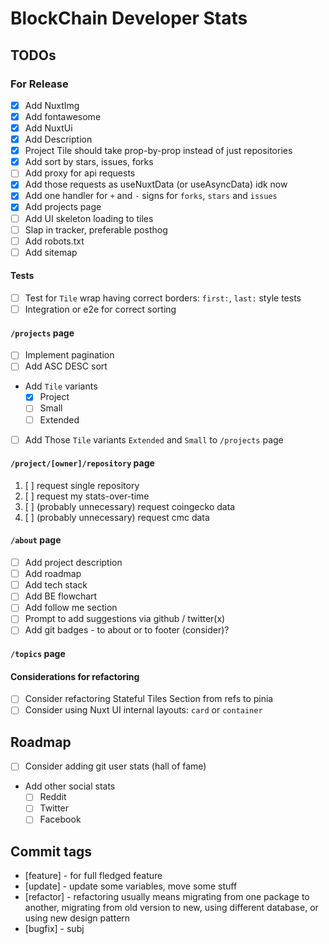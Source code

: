 # BlockChain Developer Stats

## TODOs

### For Release

* [x] Add NuxtImg
* [x] Add fontawesome
* [x] Add NuxtUi
* [x] Add Description
* [x] Project Tile should take prop-by-prop instead of just repositories
* [x] Add sort by stars, issues, forks
* [ ] Add proxy for api requests
* [x] Add those requests as useNuxtData (or useAsyncData) idk now
* [x] Add one handler for `+` and `-` signs for `forks`, `stars` and `issues`
* [x] Add projects page
* [ ] Add UI skeleton loading to tiles
* [ ] Slap in tracker, preferable posthog
* [ ] Add robots.txt
* [ ] Add sitemap

#### Tests

* [ ] Test for `Tile` wrap having correct borders: `first:`, `last:` style tests
* [ ] Integration or e2e for correct sorting

#### `/projects` page

* [ ] Implement pagination
* [ ] Add ASC DESC sort
* Add `Tile` variants
  * [x] Project
  * [ ] Small
  * [ ] Extended

* [ ] Add Those `Tile` variants `Extended` and `Small` to `/projects` page

#### `/project/[owner]/repository` page

1. [ ] request single repository
2. [ ] request my stats-over-time
3. [ ] (probably unnecessary) request coingecko data
4. [ ] (probably unnecessary) request cmc data

#### `/about` page

* [ ] Add project description
* [ ] Add roadmap
* [ ] Add tech stack
* [ ] Add BE flowchart
* [ ] Add follow me section
* [ ] Prompt to add suggestions via github / twitter(x)
* [ ] Add git badges - to about or to footer (consider)?

#### `/topics` page

#### Considerations for refactoring

* [ ] Consider refactoring Stateful Tiles Section from refs to pinia
* [ ] Consider using Nuxt UI internal layouts: `card` or `container`

## Roadmap

* [ ] Consider adding git user stats (hall of fame)
* Add other social stats
  * [ ] Reddit
  * [ ] Twitter
  * [ ] Facebook

## Commit tags

* [feature] - for full fledged feature
* [update] - update some variables, move some stuff
* [refactor] - refactoring usually means migrating from one package to another, migrating from old version to new, using different database, or using new design pattern
* [bugfix] - subj
